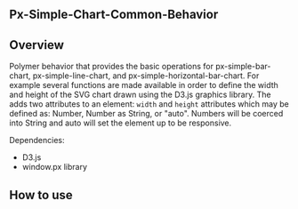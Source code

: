 Px-Simple-Chart-Common-Behavior
-----------------------------------------------

## Overview

Polymer behavior that provides the basic operations for px-simple-bar-chart,
px-simple-line-chart, and px-simple-horizontal-bar-chart.
For example several functions are made available in order to define the
width and height of the SVG chart drawn using the D3.js graphics library.
The adds two attributes to an element: `width` and `height` attributes which
may be defined as: Number, Number as String, or "auto". Numbers will be
coerced into String and auto will set the element up to be responsive.

Dependencies:
- D3.js
- window.px library

## How to use
